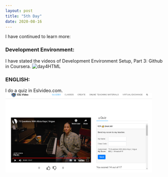 ```yaml
---
layout: post
title: "5th Day"
date: 2020-08-16
---
```

I have continued to learn more:

<h3> Development Environment: </h3>
I have stated the videos of Development Environment Setup, Part 3: Github in Coursera.

<img src="/Images/coursera.PNG" alt="day4HTML" height="250">

<h3> ENGLISH: </h3>
I do a quiz in Eslvideo.com.

<img src="/Images/eslvideo3.png" alt="day5" height="250">
